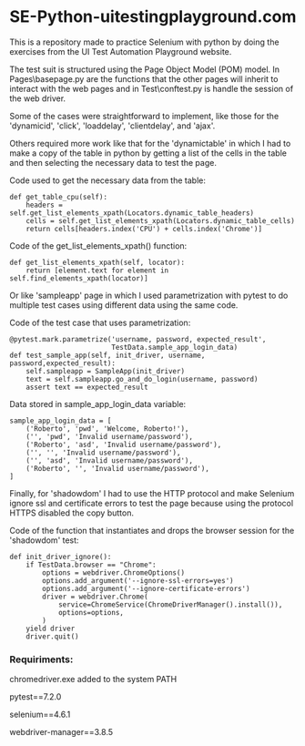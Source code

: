 # SE-Python-uitestingplayground.com
This is a repository made to practice Selenium with python by doing the exercises from the UI Test Automation Playground website.

The test suit is structured using the Page Object Model (POM) model. In Pages\basepage.py are the functions that the other pages will inherit to interact with the web pages and in Test\conftest.py is handle the session of the web driver. 

Some of the cases were straightforward to implement, like those for the 'dynamicid', 'click', 'loaddelay', 'clientdelay', and 'ajax'.

Others required more work like that for the 'dynamictable' in which I had to make a copy of the table in python by getting a list of the cells in the table and then selecting the necessary data to test the page.

Code used to get the necessary data from the table:
```
def get_table_cpu(self):
    headers = self.get_list_elements_xpath(Locators.dynamic_table_headers)
    cells = self.get_list_elements_xpath(Locators.dynamic_table_cells)
    return cells[headers.index('CPU') + cells.index('Chrome')]
```

Code of the get_list_elements_xpath() function:
```
def get_list_elements_xpath(self, locator):
    return [element.text for element in self.find_elements_xpath(locator)]
```

Or like 'sampleapp' page in which I used parametrization with pytest to do multiple test cases using different data using the same code.

Code of the test case that uses parametrization:
```
@pytest.mark.parametrize('username, password, expected_result',
                         TestData.sample_app_login_data)
def test_sample_app(self, init_driver, username, password,expected_result):
    self.sampleapp = SampleApp(init_driver)
    text = self.sampleapp.go_and_do_login(username, password)
    assert text == expected_result
```

Data stored in sample_app_login_data variable:
```
sample_app_login_data = [
    ('Roberto', 'pwd', 'Welcome, Roberto!'),
    ('', 'pwd', 'Invalid username/password'),
    ('Roberto', 'asd', 'Invalid username/password'),
    ('', '', 'Invalid username/password'),
    ('', 'asd', 'Invalid username/password'),
    ('Roberto', '', 'Invalid username/password'),
]
```

Finally, for 'shadowdom' I had to use the HTTP protocol and make Selenium ignore ssl and certificate errors to test the page because using the protocol HTTPS disabled the copy button.

Code of the function that instantiates and drops the browser session for the 'shadowdom' test:
```
def init_driver_ignore():
    if TestData.browser == "Chrome":
        options = webdriver.ChromeOptions()
        options.add_argument('--ignore-ssl-errors=yes')
        options.add_argument('--ignore-certificate-errors')
        driver = webdriver.Chrome(
            service=ChromeService(ChromeDriverManager().install()),
            options=options,
        )
    yield driver
    driver.quit()
```

### Requiriments:

chromedriver.exe added to the system PATH

pytest==7.2.0

selenium==4.6.1

webdriver-manager==3.8.5
